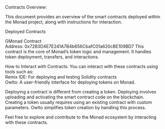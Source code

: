 Contracts Overview:

This document provides an overview of the smart contracts deployed within the Monad project, along with instructions for interaction.

Deployed Contracts

GMonad Contract  
Address: 0x72B3D4E7E241A7B4b656CbafC01a620cBE109BD7 
This contract is the core of Monad’s token logic and management. It handles token deployment, transfers, and interactions.  

How to Interact with Contracts:
You can interact with these contracts using tools such as:  
Remix IDE: For deploying and testing Solidity contracts  
Owlto: A user-friendly interface for deploying tokens on Monad.

Deploying a contract is different from creating a token. Deploying involves uploading and activating the smart contract code on the blockchain.  
Creating a token usually requires using an existing contract with custom parameters. Owlto simplifies token creation by handling this process.

Feel free to explore and contribute to the Monad ecosystem by interacting with these contracts.

